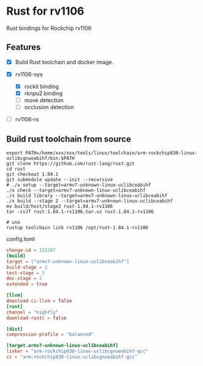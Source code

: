 # Rust for rv1106

Rust bindings for Rockchip rv1106

## Features

- [x] Build Rust toolchain and docker image.
- [x] rv1106-sys
  - [x] rockit binding
  - [x] rknpu2 binding
  - [ ] move detection
  - [ ] occlusion detection
- [ ] rv1106-rs


## Build rust toolchain from source

``` shell
export PATH=/home/xxx/xxx/tools/linux/toolchain/arm-rockchip830-linux-uclibcgnueabihf/bin:$PATH
git clone https://github.com/rust-lang/rust.git
cd rust
git checkout 1.84.1                     
git submodule update --init --recursive
# ./x setup --target=armv7-unknown-linux-uclibceabihf
./x check --target=armv7-unknown-linux-uclibceabihf
./x build library --target=armv7-unknown-linux-uclibceabihf
./x build --stage 2 --target=armv7-unknown-linux-uclibceabihf
mv build/host/stage2 rust-1.84.1-rv1106
tar -cvJf rust-1.84.1-rv1106.tar.xz rust-1.84.1-rv1106

# use
rustup toolchain link rv1106 /opt/rust-1.84.1-rv1106
```

config.toml

``` toml
change-id = 133207
[build]
target = ["armv7-unknown-linux-uclibceabihf"]
build-stage = 2
test-stage = 2
doc-stage = 2
extended = true

[llvm]
download-ci-llvm = false
[rust]
channel = "nightly"
download-rustc = false

[dist]
compression-profile = "balanced"

[target.armv7-unknown-linux-uclibceabihf]
linker = "arm-rockchip830-linux-uclibcgnueabihf-gcc"
cc = "arm-rockchip830-linux-uclibcgnueabihf-gcc"


```
